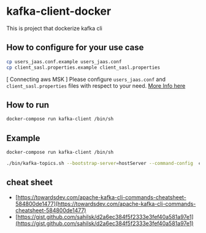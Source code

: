 # kafka-client-docker

This is project that dockerize kafka cli

## How to configure for your use case

```bash
cp users_jaas.conf.example users_jaas.conf
cp client_sasl.properties.example client_sasl.properties
```

[ Connecting aws MSK  ] Please configure `users_jaas.conf` and `client_sasl.properties` files with respect to your need. [More Info here](https://docs.aws.amazon.com/msk/latest/developerguide/msk-password.html#msk-password-users)

## How to run

```bash
docker-compose run kafka-client /bin/sh
```

## Example

```bash
docker-compose run kafka-client /bin/sh

./bin/kafka-topics.sh --bootstrap-server=hostServer --command-config  client_sasl.properties --list
```

## cheat sheet
* [https://towardsdev.com/apache-kafka-cli-commands-cheatsheet-584800de1477](https://towardsdev.com/apache-kafka-cli-commands-cheatsheet-584800de1477)
* [https://gist.github.com/sahilsk/d2a6ec384f5f2333e3fef40a581a97e1](https://gist.github.com/sahilsk/d2a6ec384f5f2333e3fef40a581a97e1)